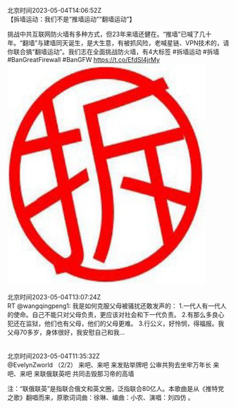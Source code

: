 北京时间2023-05-04T14:06:52Z<br>【拆墙运动：我们不是“推墙运动”“翻墙运动”】  

挑战中共互联网防火墙有多种方式，但23年来墙还健在。“推墙”已喊了几十年。“翻墙”与建墙同天诞生，是大生意，有被抓风险，老喊星链、VPN技术的，请你联合搞“翻墙运动”。我们志在全面挑战防火墙，有4大标签 #拆墙运动 #拆墙 #BanGreatFirewall #BanGFW https://t.co/EfdSI4jrMy<br><img src='/temp/image/2023/u-Month-5/1654004647064145922_0.jpg' width='450' height='500'><br><br>北京时间2023-05-04T13:07:24Z<br>RT @wangqingpeng1: 我是如何克服父母被骚扰还敢发声的：
1.一代人有一代人的使命。自己不能只对父母负责，更应该对社会和下一代负责。
2.有那么多良心犯还在监狱，他们也有父母，他们的父母更难。
3.行公义，好怜悯，得福报。我父母70多岁，身体很好，我安慰自己和我…<br><br><br>北京时间2023-05-04T11:35:32Z<br>@EvelynZworld （2/2）
来吧、来吧
来发贴举牌吧
公审共狗去坐牢万年长
来吧、来吧
来联俄联英吧
共同击毁那习帝的高墙

注：“联俄联英”是指联合俄文和英文圈，泛指联合80亿人。本歌曲是从《推特党之歌》翻唱而来，原歌词词曲：徐琳、编曲：小农、演唱：刘四仿 。<br><br><br>